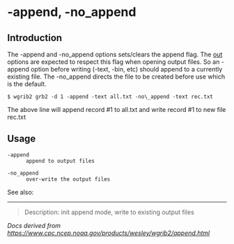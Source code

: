 # -append, -no_append

## Introduction

The -append and -no_append options
sets/clears the append flag. The [out](./types.md) options are
expected to respect this flag when opening output files. So an -append option
before writing (-text, -bin, etc) should append to a currently existing file.
The -no_append directs the file to be created before use which is the default.

```
$ wgrib2 grb2 -d 1 -append -text all.txt -no\_append -text rec.txt
```

The above line will append record #1 to all.txt and write record #1 to new file rec.txt

## Usage

```
-append
      append to output files

-no_append
      over-write the output files
```

See also:

---

> Description: init append mode, write to existing output files

_Docs derived from <https://www.cpc.ncep.noaa.gov/products/wesley/wgrib2/append.html>_
